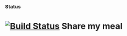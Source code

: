 ### Status
[![Build Status](https://travis-ci.org/kul3r4/sms.png)](https://travis-ci.org/kul3r4/sms)
Share my meal
===
